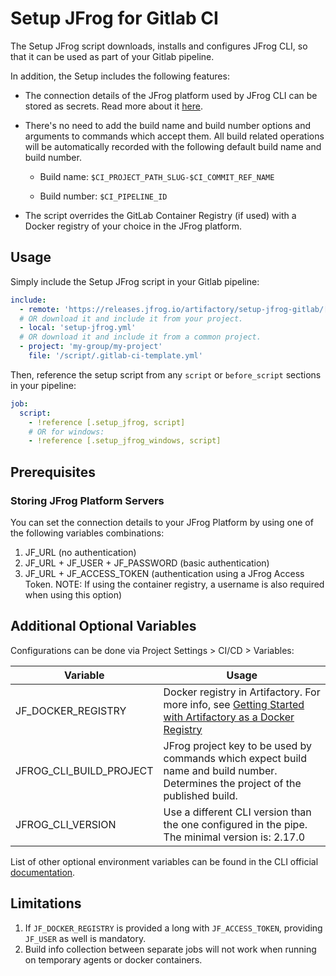 # Setup JFrog for Gitlab CI

The Setup JFrog script downloads, installs and configures JFrog CLI, so that it can be used as part of your Gitlab pipeline.

In addition, the Setup includes the following features:

* The connection details of the JFrog platform used by JFrog CLI can be stored as secrets. Read more about it [here](#Storing-JFrog-Platform-Servers).
* There's no need to add the build name and build number options and arguments to commands which accept them. All build related operations will be automatically recorded with the following default build name and build number.

    * Build name: `$CI_PROJECT_PATH_SLUG-$CI_COMMIT_REF_NAME`

    * Build number: `$CI_PIPELINE_ID`
* The script overrides the GitLab Container Registry (if used) with a Docker registry of your choice in the JFrog platform.

## Usage
Simply include the Setup JFrog script in your Gitlab pipeline:
```yaml
include:
  - remote: 'https://releases.jfrog.io/artifactory/setup-jfrog-gitlab/[RELEASE]/setup-jfrog.yml'
  # OR download it and include it from your project.
  - local: 'setup-jfrog.yml'
  # OR download it and include it from a common project.
  - project: 'my-group/my-project'
    file: '/script/.gitlab-ci-template.yml'
```

Then, reference the setup script from any `script` or `before_script` sections in your pipeline:
```yaml
job:
  script:
    - !reference [.setup_jfrog, script]
    # OR for windows:
    - !reference [.setup_jfrog_windows, script]
```

## Prerequisites
### Storing JFrog Platform Servers
You can set the connection details to your JFrog Platform by using one of the following variables combinations:

1. JF_URL (no authentication)
2. JF_URL + JF_USER + JF_PASSWORD (basic authentication)
3. JF_URL + JF_ACCESS_TOKEN (authentication using a JFrog Access Token. NOTE: If using the container registry, a username is also required when using this option)

## Additional Optional Variables
Configurations can be done via Project Settings > CI/CD > Variables:

| Variable                | Usage                                                                                                                                                                                                            |
|-------------------------|------------------------------------------------------------------------------------------------------------------------------------------------------------------------------------------------------------------|
| JF_DOCKER_REGISTRY      | Docker registry in Artifactory. For more info, see [Getting Started with Artifactory as a Docker Registry](https://www.jfrog.com/confluence/display/JFROG/Getting+Started+with+Artifactory+as+a+Docker+Registry) |
| JFROG_CLI_BUILD_PROJECT | JFrog project key to be used by commands which expect build name and build number. Determines the project of the published build.                                                                                |
| JFROG_CLI_VERSION       | Use a different CLI version than the one configured in the pipe. The minimal version is: 2.17.0                                                                                                                  |

List of other optional environment variables can be found in the CLI official [documentation](https://www.jfrog.com/confluence/display/CLI/CLI+for+JFrog+Artifactory#CLIforJFrogArtifactory-EnvironmentVariables).

## Limitations
1. If `JF_DOCKER_REGISTRY` is provided a long with `JF_ACCESS_TOKEN`, providing `JF_USER` as well is mandatory.
2. Build info collection between separate jobs will not work when running on temporary agents or docker containers.
